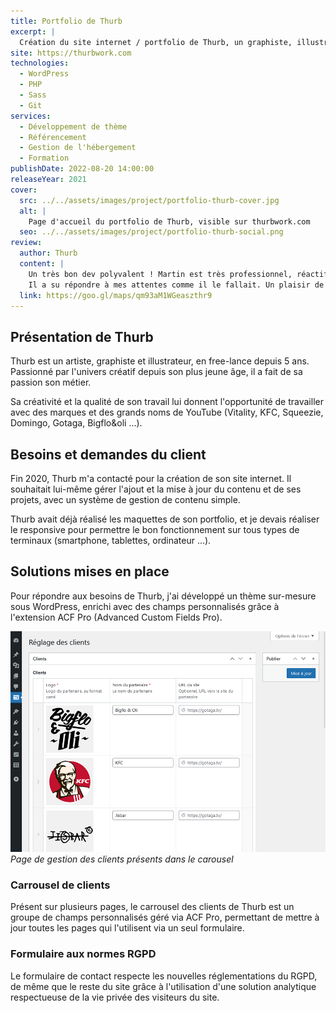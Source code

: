 ```yaml
---
title: Portfolio de Thurb
excerpt: |
  Création du site internet / portfolio de Thurb, un graphiste, illustrateur et artiste free-lance.
site: https://thurbwork.com
technologies:
  - WordPress
  - PHP
  - Sass
  - Git
services:
  - Développement de thème
  - Référencement
  - Gestion de l'hébergement
  - Formation
publishDate: 2022-08-20 14:00:00
releaseYear: 2021
cover:
  src: ../../assets/images/project/portfolio-thurb-cover.jpg
  alt: |
    Page d'accueil du portfolio de Thurb, visible sur thurbwork.com
  seo: ../../assets/images/project/portfolio-thurb-social.png
review:
  author: Thurb
  content: |
    Un très bon dev polyvalent ! Martin est très professionnel, réactif et à l'écoute du client!
    Il a su répondre à mes attentes comme il le fallait. Un plaisir de travailler avec lui, je ne peux que le conseiller! 🤝
  link: https://goo.gl/maps/qm93aM1WGeaszthr9
---
```


## Présentation de Thurb

Thurb est un artiste, graphiste et illustrateur, en free-lance depuis 5 ans. Passionné par l'univers créatif depuis son plus jeune âge, il a fait de sa passion son métier.

Sa créativité et la qualité de son travail lui donnent l'opportunité de travailler avec des marques et des grands noms de YouTube (Vitality, KFC, Squeezie, Domingo, Gotaga, Bigflo&amp;oli ...).

## Besoins et demandes du client

Fin 2020, Thurb m'a contacté pour la création de son site internet. Il souhaitait lui-même gérer l'ajout et la mise à jour du contenu et de ses projets, avec un système de gestion de contenu simple.

Thurb avait déjà réalisé les maquettes de son portfolio, et je devais réaliser le responsive pour permettre le bon fonctionnement sur tous types de terminaux (smartphone, tablettes, ordinateur ...).

## Solutions mises en place

Pour répondre aux besoins de Thurb, j'ai développé un thème sur-mesure sous WordPress, enrichi avec des champs personnalisés grâce à l'extension ACF Pro (Advanced Custom Fields Pro).

![Capture d'écran de la page de gestion des clients présents dans le carousel](../../assets/images/project/portfolio-thurb-carousel.jpg)
*Page de gestion des clients présents dans le carousel*

### Carrousel de clients

Présent sur plusieurs pages, le carrousel des clients de Thurb est un groupe de champs personnalisés géré via ACF Pro, permettant de mettre à jour toutes les pages qui l'utilisent via un seul formulaire.

### Formulaire aux normes RGPD

Le formulaire de contact respecte les nouvelles réglementations du RGPD, de même que le reste du site grâce à l'utilisation d'une solution analytique respectueuse de la vie privée des visiteurs du site.
